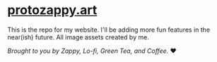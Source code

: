 # [protozappy.art](https://protozappy.art)
This is the repo for my website. I'll be adding more fun features in the near(ish) future. All image assets created by me.

*Brought to you by Zappy, Lo-fi, Green Tea, and Coffee.* :heart:
